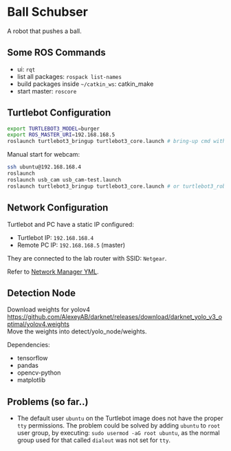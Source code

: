 # Ball Schubser

A robot that pushes a ball.

## Some ROS Commands

- ui: `rqt`
- list all packages: `rospack list-names`
- build packages inside `~/catkin_ws`: catkin_make
- start master: `roscore`

## Turtlebot Configuration

```bash
export TURTLEBOT3_MODEL=burger
export ROS_MASTER_URI=192.168.168.5
roslaunch turtlebot3_bringup turtlebot3_core.launch # bring-up cmd without LIDAR sensor
```

Manual start for webcam:

```bash
ssh ubuntu@192.168.168.4
roslaunch 
roslaunch usb_cam usb_cam-test.launch
roslaunch turtlebot3_bringup turtlebot3_core.launch # or turtlebot3_robot.launch
```

## Network Configuration

Turtlebot and PC have a static IP configured:

* Turtlebot IP: `192.168.168.4`
* Remote PC IP: `192.168.168.5` (master)

They are connected to the lab router with SSID: `Netgear`.

Refer to [Network Manager YML](turtlebot/50-cloud-init.yaml).

## Detection Node

Download weights for yolov4 https://github.com/AlexeyAB/darknet/releases/download/darknet_yolo_v3_optimal/yolov4.weights  
Move the weights into detect/yolo_node/weights.

Dependencies:

* tensorflow
* pandas
* opencv-python
* matplotlib

## Problems (so far..)

* The default user `ubuntu` on the Turtlebot image does not have the proper `tty` permissions. The problem could be solved by adding `ubuntu` to `root` user group, by executing: `sudo usermod -aG root ubuntu`, as the normal group used for that called `dialout` was not set for `tty`.

